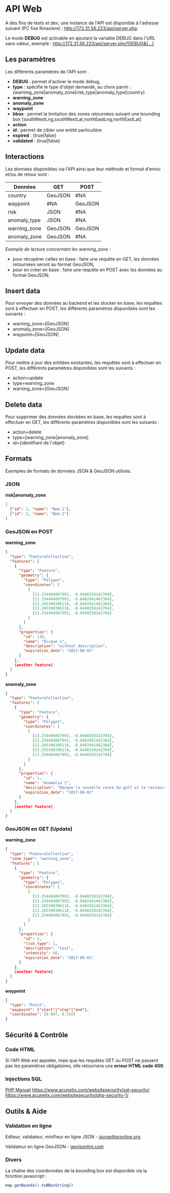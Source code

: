 # API Web

A des fins de tests et dev, une instance de l'API est disponible à l'adresse suivant (PC fixe Rmaziere) :
http://172.31.56.223/api/server.php

Le mode **DEBUG** est activable en ajoutant la variable DEBUG dans l'URL sans valeur, exemple : http://172.31.56.223/api/server.php?DEBUG&{...}

## Les paramètres

Les différents paramètres de l'API sont :

- **DEBUG** : permet d'activer le mode debug,
- **type** : spécifie le type d'objet demandé, au choix parmi : {warning_zone|anomaly_zone|risk_type|anomaly_type|country}
- **warning_zone**
- **anomaly_zone**
- **waypoint**
- **bbox** : permet la limitation des zones retournées suivant une bounding box [southWestLng,southWestLat,northEastLng,northEastLat]
- **action**
- **id** : permet de cibler une entité particulière
- **expired** : {true|false}
- **validated** : {true|false}

## Interactions

Les données disponibles via l'API ainsi que leur méthode et format d'envoi et/ou de retour sont :

|Données|GET|POST|
|---|---|---|
|country|GeoJSON|#NA|
|waypoint|#NA|GeoJSON|
|risk|JSON|#NA|
|anomaly_type|JSON|#NA|
|warning_zone|GeoJSON|GeoJSON|
|anomaly_zone|GeoJSON|#NA|

*Exemple de lecture concernant les warning_zone :*

- pour récupérer celles en base : faire une requête en GET, les données retournées seront au format GeoJSON,
- pour en créer en base : faire une requête en POST avec les données au format GeoJSON.

## Insert data

Pour envoyer des données au backend et les stocker en base, les requêtes sont à effectuer en POST, les différents paramètres disponibles sont les suivants :

- warning_zone=[GeoJSON]
- anomaly_zone=[GeoJSON]
- waypoint=[GeoJSON]

## Update data

Pour mettre à jour des entitées existantes, les requêtes sont à effectuer en POST, les différents paramètres disponibles sont les suivants :

- action=update
- type=warning_zone
- warning_zone=[GeoJSON]

## Delete data

Pour supprimer des données stockées en base, les requêtes sont à effectuer en GET, les différents paramètres disponibles sont les suivants :

- action=delete
- type=[warning_zone|anomaly_zone]
- id={identifiant de l'objet}

## Formats

Exemples de formats de données JSON & GeoJSON utilisés.

### JSON

**risk|anomaly_zone**
```json
[
  {"id": 1, "name": "Nom 1"},
  {"id": 2, "name": "Nom 2"}
]
```

### GeoJSON en POST

**warning_zone** 

```json
{
  "type": "FeatureCollection",
  "features": [
    {
      "type": "Feature",
      "geometry": {
        "type": "Polygon",
        "coordinates": [
          [
            [13.254404067993, -8.8440258142784],
            [13.254404067993, -8.8402941462384],
            [13.265390396118, -8.8402941462384],
            [13.265390396118, -8.8440258142784],
            [13.254404067993, -8.8440258142784]
          ]
        ]
      },
      "properties": {
        "id": 130,
        "name": "Risque 1",
        "description": "without description",
        "expiration_date": "2017-06-01"
      }
    },
    {another feature}
  ]
}
```

**anomaly_zone** 

```json
{
  "type": "FeatureCollection",
  "features": [
    {
      "type": "Feature",
      "geometry": {
        "type": "Polygon",
        "coordinates": [
          [
            [13.254404067993, -8.8440258142784],
            [13.254404067993, -8.8402941462384],
            [13.265390396118, -8.8402941462384],
            [13.265390396118, -8.8440258142784],
            [13.254404067993, -8.8440258142784]
          ]
        ]
      },
      "properties": {
        "id": 1,
        "name": "Anomalie 1",
        "description": "Manque la nouvelle route du golf et le restaurant",
        "expiration_date": "2017-06-01"
      }
    },
    {another feature}
  ]
}
```

### GeoJSON en GET (Update)

**warning_zone** 

```json
{
  "type": "FeatureCollection",
  "zone_type": "warning_zone",
  "features": [
    {
      "type": "Feature",
      "geometry": {
        "type": "Polygon",
        "coordinates": [
          [
            [13.254404067993, -8.8440258142784],
            [13.254404067993, -8.8402941462384],
            [13.265390396118, -8.8402941462384],
            [13.265390396118, -8.8440258142784],
            [13.254404067993, -8.8440258142784]
          ]
        ]
      },
      "properties": {
        "id": 5,
        "risk_type": 1,
        "description": "test",
        "intensity": 60,
        "expiration_date": "2017-06-01"
      }
    },
    {another feature}
  ]
}
```

**waypoint** 

```json
{
  "type": "Point",
  "waypoint": {"start"|"step"|"end"},
  "coordinates": [8.097, 9.592]
}
```

## Sécurité & Contrôle

### Code HTML
Si l'API Web est appelée, mais que les requêtes GET ou POST ne passent pas les paramètres obligatoires, elle retournera une **erreur HTML code 400**.

### Injections SQL
[PHP Manuel](http://php.net/manual/fr/security.database.sql-injection.php)
https://www.acunetix.com/websitesecurity/sql-security/
https://www.acunetix.com/websitesecurity/php-security-1/

## Outils & Aide

### Validation en ligne

Editeur, validateur, minifieur en ligne JSON - [jsoneditoronline.org](http://www.jsoneditoronline.org/)

Validateur en ligne GeoJSON - [geojsonlint.com](http://geojsonlint.com/)

### Divers
La chaîne des coordonnées de la bounding box est disponible via la fonction javascript :

```js
map.getBounds().toBBoxString()
```